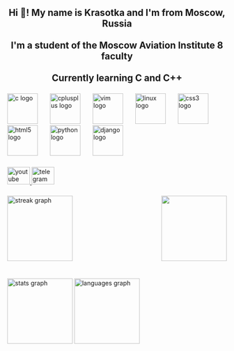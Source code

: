 <h2 align="center">Hi 👋! My name is Krasotka and I'm from Moscow, Russia<br><br>I'm a student of the Moscow Aviation Institute 8 faculty<br><br>Currently learning C and C++</h2>

###

<div align="left">
  <img src="https://skillicons.dev/icons?i=c" height="70" alt="c logo"  />
  <img width="20" />
  <img src="https://skillicons.dev/icons?i=cpp" height="70" alt="cplusplus logo"  />
  <img width="20" />
  <img src="https://skillicons.dev/icons?i=vim" height="70" alt="vim logo"  />
  <img width="20" />
  <img src="https://skillicons.dev/icons?i=linux" height="70" alt="linux logo"  />
  <img width="20" />
  <img src="https://skillicons.dev/icons?i=css" height="70" alt="css3 logo"  />
  <img width="20" />
  <img src="https://skillicons.dev/icons?i=html" height="70" alt="html5 logo"  />
  <img width="20" />
  <img src="https://skillicons.dev/icons?i=py" height="70" alt="python logo"  />
  <img width="20" />
  <img src="https://skillicons.dev/icons?i=django" height="70" alt="django logo"  />
</div>

###

<div align="left">
  <a href="https://www.youtube.com/@qwental1353" target="_blank">
    <img src="https://raw.githubusercontent.com/maurodesouza/profile-readme-generator/master/src/assets/icons/social/youtube/default.svg" width="52" height="40" alt="youtube logo"  />
  </a>
  <a href="https://t.me/qwental" target="_blank">
    <img src="https://raw.githubusercontent.com/maurodesouza/profile-readme-generator/master/src/assets/icons/social/telegram/default.svg" width="52" height="40" alt="telegram logo"  />
  </a>
</div>

###

<img align="right" height="150" src="https://64.media.tumblr.com/6811ee3c5d230717095c867717cba8d3/tumblr_o9kc4uAPRY1v6xsm2o1_540.gifv"  />

###

<div align="left">
  <img src="https://streak-stats.demolab.com?user=Qwental&locale=en&mode=daily&theme=default&hide_border=false&border_radius=0&date_format=j%20M%5B%20Y%5D&order=3" height="150" alt="streak graph"  />
</div>

###

<br clear="both">

<div align="left">
  <img src="https://github-readme-stats.vercel.app/api?username=Qwental&hide_title=false&hide_rank=false&show_icons=true&include_all_commits=true&count_private=true&disable_animations=false&theme=default&locale=en&hide_border=false" height="150" alt="stats graph"  />
  <img src="https://github-readme-stats.vercel.app/api/top-langs?username=Qwental&locale=en&hide_title=false&layout=compact&card_width=320&langs_count=5&theme=default&hide_border=false" height="150" alt="languages graph"  />
</div>

###

